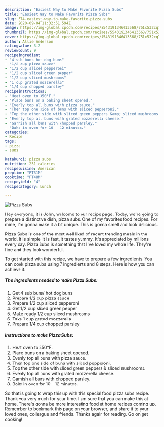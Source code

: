 ```yaml
---
description: "Easiest Way to Make Favorite Pizza Subs"
title: "Easiest Way to Make Favorite Pizza Subs"
slug: 374-easiest-way-to-make-favorite-pizza-subs
date: 2020-09-04T11:32:51.594Z
image: https://img-global.cpcdn.com/recipes/5543191346413568/751x532cq70/pizza-subs-recipe-main-photo.jpg
thumbnail: https://img-global.cpcdn.com/recipes/5543191346413568/751x532cq70/pizza-subs-recipe-main-photo.jpg
cover: https://img-global.cpcdn.com/recipes/5543191346413568/751x532cq70/pizza-subs-recipe-main-photo.jpg
author: Allie Anderson
ratingvalue: 3.2
reviewcount: 9
recipeingredient:
- "4 sub buns hot dog buns"
- "1/2 cup pizza sauce"
- "1/2 cup sliced pepperoni"
- "1/2 cup sliced green pepper"
- "1/2 cup sliced mushrooms"
- "1 cup grated mozzerella"
- "1/4 cup chopped parsley"
recipeinstructions:
- "Heat oven to 350°F."
- "Place buns on a baking sheet opened."
- "Evenly top all buns with pizza sauce."
- "Then top one side of buns with sliced pepperoni."
- "Top the other side with sliced green peppers &amp; sliced mushrooms."
- "Evenly top all buns with grated mozzerella cheese."
- "Garnish all buns with chopped parsley."
- "Bake in oven for 10 - 12 minutes."
categories:
- Recipe
tags:
- pizza
- subs

katakunci: pizza subs 
nutrition: 251 calories
recipecuisine: American
preptime: "PT31M"
cooktime: "PT48M"
recipeyield: "4"
recipecategory: Lunch

---
```



![Pizza Subs](https://img-global.cpcdn.com/recipes/5543191346413568/751x532cq70/pizza-subs-recipe-main-photo.jpg)

Hey everyone, it is John, welcome to our recipe page. Today, we're going to prepare a distinctive dish, pizza subs. One of my favorites food recipes. For mine, I'm gonna make it a bit unique. This is gonna smell and look delicious.



Pizza Subs is one of the most well liked of recent trending meals in the world. It is simple, it is fast, it tastes yummy. It's appreciated by millions every day. Pizza Subs is something that I've loved my whole life. They're fine and they look wonderful.


To get started with this recipe, we have to prepare a few ingredients. You can cook pizza subs using 7 ingredients and 8 steps. Here is how you can achieve it.

<!--inarticleads1-->

##### The ingredients needed to make Pizza Subs:

1. Get 4 sub buns/ hot dog buns
1. Prepare 1/2 cup pizza sauce
1. Prepare 1/2 cup sliced pepperoni
1. Get 1/2 cup sliced green pepper
1. Make ready 1/2 cup sliced mushrooms
1. Take 1 cup grated mozzerella
1. Prepare 1/4 cup chopped parsley




<!--inarticleads2-->

##### Instructions to make Pizza Subs:

1. Heat oven to 350°F.
1. Place buns on a baking sheet opened.
1. Evenly top all buns with pizza sauce.
1. Then top one side of buns with sliced pepperoni.
1. Top the other side with sliced green peppers &amp; sliced mushrooms.
1. Evenly top all buns with grated mozzerella cheese.
1. Garnish all buns with chopped parsley.
1. Bake in oven for 10 - 12 minutes.




So that is going to wrap this up with this special food pizza subs recipe. Thank you very much for your time. I am sure that you can make this at home. There's gonna be more interesting food at home recipes coming up. Remember to bookmark this page on your browser, and share it to your loved ones, colleague and friends. Thanks again for reading. Go on get cooking!
